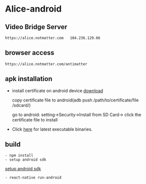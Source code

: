 # Alice-android

## Video Bridge Server
```
https://alice.notmatter.com   104.236.129.66
```
##  browser access
```
https://alice.notmatter.com/antimatter
```

## apk installation
 - install certificate on android device <a href='https://drive.google.com/open?id=0By_9cuHoGWbzWVAtS2RkM0Z6eGc'>download</a>

    copy certificate file to android(adb push /path/to/certificate/file /sdcard/)
    
    go to android:  setting->Security->Install from SD Card-> click the certificate file to install

 - Click <a href='https://drive.google.com/open?id=0By_9cuHoGWbzLUV6aW9hQkhmd3M'>here</a> for latest executable binaries.
  
## build
    - npm install
    - setup android sdk 
<a href='http://stackoverflow.com/questions/32634352/react-native-android-build-failed-sdk-location-not-found'>setup android sdk</a>

    - react-native run-android




